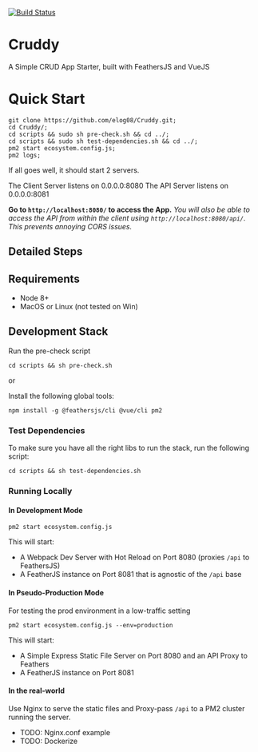 [![Build Status](https://travis-ci.org/elog08/Cruddy.svg?branch=master)](https://travis-ci.org/elog08/Cruddy)
# Cruddy
A Simple CRUD App Starter, built with FeathersJS and VueJS



# Quick Start

```
git clone https://github.com/elog08/Cruddy.git;
cd Cruddy/;
cd scripts && sudo sh pre-check.sh && cd ../;
cd scripts && sudo sh test-dependencies.sh && cd ../;
pm2 start ecosystem.config.js;
pm2 logs;
```

If all goes well, it should start 2 servers.

The Client Server listens on 0.0.0.0:8080
The API Server listens on 0.0.0.0:8081

**Go to `http://localhost:8080/` to access the App.**
*You will also be able to access the API from within the client using `http://localhost:8080/api/`. This prevents annoying CORS issues.*


## Detailed Steps

## Requirements
- Node 8+
- MacOS or Linux (not tested on Win)
 

## Development Stack

Run the pre-check script

```
cd scripts && sh pre-check.sh
```

or

Install the following global tools:

```
npm install -g @feathersjs/cli @vue/cli pm2
```

### Test Dependencies

To make sure you have all the right libs to run the stack, run the following script:

```
cd scripts && sh test-dependencies.sh

```

### Running Locally

#### In Development Mode

```
pm2 start ecosystem.config.js 
```

This will start:
- A Webpack Dev Server with Hot Reload on Port 8080 (proxies `/api` to FeathersJS)
- A FeatherJS instance on Port 8081 that is agnostic of the `/api` base


#### In Pseudo-Production Mode

For testing the prod environment in a low-traffic setting

```
pm2 start ecosystem.config.js --env=production
```

This will start:
- A Simple Express Static File Server on Port 8080 and an API Proxy to Feathers
- A FeatherJS instance on Port 8081

#### In the real-world

Use Nginx to serve the static files and Proxy-pass `/api` to a PM2 cluster running the server.

- TODO: Nginx.conf example
- TODO: Dockerize

